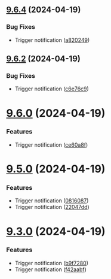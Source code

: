 ## [9.6.4](https://github.com/leandromoreirati/pipeline-test/compare/v9.6.2...v9.6.4) (2024-04-19)


### Bug Fixes

* Trigger notification ([a820249](https://github.com/leandromoreirati/pipeline-test/commit/a820249b5f2e6448aff5fd6bef7727d0ea4045ac))



## [9.6.2](https://github.com/leandromoreirati/pipeline-test/compare/v9.6.0...v9.6.2) (2024-04-19)


### Bug Fixes

* Trigger notification ([c6e76c9](https://github.com/leandromoreirati/pipeline-test/commit/c6e76c9362f2649420c67e661bfe1457c43682b3))



# [9.6.0](https://github.com/leandromoreirati/pipeline-test/compare/v9.5.0...v9.6.0) (2024-04-19)


### Features

* Trigger notification ([ce60a8f](https://github.com/leandromoreirati/pipeline-test/commit/ce60a8fe5d127efa2f645379586246297af139b5))



# [9.5.0](https://github.com/leandromoreirati/pipeline-test/compare/v9.3.0...v9.5.0) (2024-04-19)


### Features

* Trigger notification ([0816087](https://github.com/leandromoreirati/pipeline-test/commit/08160872065606d46bdb234c1c8612e374821395))
* Trigger notification ([22047dd](https://github.com/leandromoreirati/pipeline-test/commit/22047dd4d30d947d43386e72fef2a0574d9812c2))



# [9.3.0](https://github.com/leandromoreirati/pipeline-test/compare/v9.1.0...v9.3.0) (2024-04-19)


### Features

* Trigger notification ([b9f7280](https://github.com/leandromoreirati/pipeline-test/commit/b9f72801a73284af781c074d21fca6e41bac1987))
* Trigger notification ([f42aabf](https://github.com/leandromoreirati/pipeline-test/commit/f42aabf9ff58a68ee6a51c44a94c964db4be351c))



